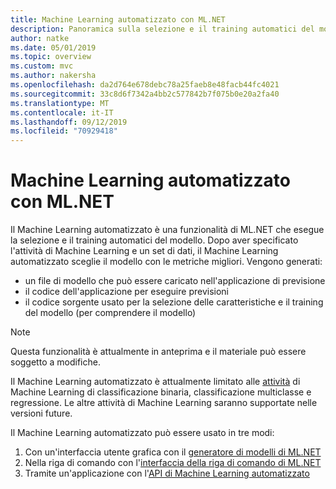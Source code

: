 ```yaml
---
title: Machine Learning automatizzato con ML.NET
description: Panoramica sulla selezione e il training automatici del modello
author: natke
ms.date: 05/01/2019
ms.topic: overview
ms.custom: mvc
ms.author: nakersha
ms.openlocfilehash: da2d764e678debc78a25faeb8e48facb44fc4021
ms.sourcegitcommit: 33c8d6f7342a4bb2c577842b7f075b0e20a2fa40
ms.translationtype: MT
ms.contentlocale: it-IT
ms.lasthandoff: 09/12/2019
ms.locfileid: "70929418"
---
```

# <a name="automated-machine-learning-with-mlnet"></a>Machine Learning automatizzato con ML.NET

Il Machine Learning automatizzato è una funzionalità di ML.NET che esegue la selezione e il training automatici del modello. Dopo aver specificato l'attività di Machine Learning e un set di dati, il Machine Learning automatizzato sceglie il modello con le metriche migliori. Vengono generati:

- un file di modello che può essere caricato nell'applicazione di previsione
- il codice dell'applicazione per eseguire previsioni
- il codice sorgente usato per la selezione delle caratteristiche e il training del modello (per comprendere il modello)

> [!NOTE]
> Questa funzionalità è attualmente in anteprima e il materiale può essere soggetto a modifiche. 

Il Machine Learning automatizzato è attualmente limitato alle [attività](resources/tasks.md) di Machine Learning di classificazione binaria, classificazione multiclasse e regressione. Le altre attività di Machine Learning saranno supportate nelle versioni future.

Il Machine Learning automatizzato può essere usato in tre modi:

1. Con un'interfaccia utente grafica con il [generatore di modelli di ML.NET](automate-training-with-model-builder.md)
1. Nella riga di comando con l'[interfaccia della riga di comando di ML.NET](automate-training-with-cli.md)
1. Tramite un'applicazione con l'[API di Machine Learning automatizzato](how-to-guides/how-to-use-the-automl-api.md)
